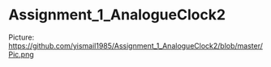 # Assignment_1_AnalogueClock2
Picture: https://github.com/yismail1985/Assignment_1_AnalogueClock2/blob/master/Pic.png
